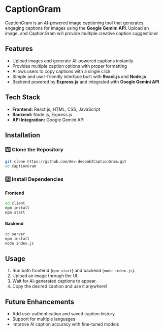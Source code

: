 # CaptionGram

CaptionGram is an AI-powered image captioning tool that generates engaging captions for images using the **Google Gemini API**. Upload an image, and CaptionGram will provide multiple creative caption suggestions!

## Features

- Upload images and generate AI-powered captions instantly
- Provides multiple caption options with proper formatting
- Allows users to copy captions with a single click
- Simple and user-friendly interface built with **React.js** and **Node.js**
- Backend powered by **Express.js** and integrated with **Google Gemini API**

## Tech Stack

- **Frontend:** React.js, HTML, CSS, JavaScript
- **Backend:** Node.js, Express.js
- **API Integration:** Google Gemini API

## Installation

### 1️⃣ Clone the Repository

```sh
git clone https://github.com/dev-deepak2CaptionGram.git
cd CaptionGram
```

### 2️⃣ Install Dependencies

#### Frontend

```sh
cd client
npm install
npm start
```

#### Backend

```sh
cd server
npm install
node index.js
```

## Usage

1. Run both frontend (`npm start`) and backend (`node index.js`).
2. Upload an image through the UI.
3. Wait for AI-generated captions to appear.
4. Copy the desired caption and use it anywhere!

## Future Enhancements

- Add user authentication and saved caption history
- Support for multiple languages
- Improve AI caption accuracy with fine-tuned models


